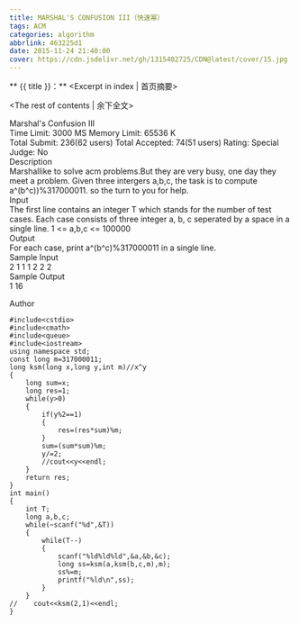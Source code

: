 ```yaml
---
title: MARSHAL'S CONFUSION III（快速幂）
tags: ACM
categories: algorithm
abbrlink: 463225d1
date: 2015-11-24 21:40:00
cover: https://cdn.jsdelivr.net/gh/1315402725/CDN@latest/cover/15.jpg
---
```


** {{ title }}：** <Excerpt in index | 首页摘要>
<!-- more -->
<The rest of contents | 余下全文>

Marshal's Confusion III   
Time Limit: 3000 MS	Memory Limit: 65536 K   
Total Submit: 236(62 users)	Total Accepted: 74(51 users)	Rating: 	Special Judge: No   
Description   
Marshallike to solve acm problems.But they are very busy, one day they meet a problem. Given three intergers a,b,c,    the task is to compute a^(b^c))%317000011. so the turn to you for help.    
Input   
The first line contains an integer T which stands for the number of test cases. Each case consists of three integer    a, b, c seperated by a space in a single line. 1 <= a,b,c <= 100000   
Output   
For each case, print a^(b^c)%317000011 in a single line.   
Sample Input   
2 1 1 1 2 2 2   
Sample Output   
1 16   

Author   

```
#include<cstdio>
#include<cmath>
#include<queue>
#include<iostream>
using namespace std;
const long m=317000011;
long ksm(long x,long y,int m)//x^y
{
    long sum=x;
    long res=1;
    while(y>0)
    {
        if(y%2==1)
        {
            res=(res*sum)%m;
        }
        sum=(sum*sum)%m;
        y/=2;
        //cout<<y<<endl;
    }
    return res;
}
int main()
{
    int T;
    long a,b,c;
    while(~scanf("%d",&T))
    {
        while(T--)
        {
            scanf("%ld%ld%ld",&a,&b,&c);
            long ss=ksm(a,ksm(b,c,m),m);
            ss%=m;
            printf("%ld\n",ss);
        }
    }
//    cout<<ksm(2,1)<<endl;
}
```